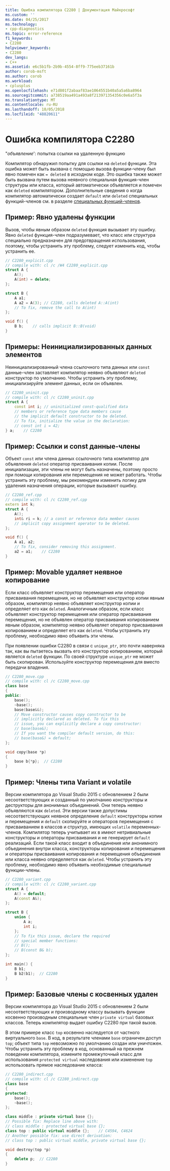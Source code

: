 ```yaml
---
title: Ошибка компилятора C2280 | Документация Майкрософт
ms.custom: ''
ms.date: 04/25/2017
ms.technology:
- cpp-diagnostics
ms.topic: error-reference
f1_keywords:
- C2280
helpviewer_keywords:
- C2280
dev_langs:
- C++
ms.assetid: e6c5b1fb-2b9b-4554-8ff9-775eeb37161b
author: corob-msft
ms.author: corob
ms.workload:
- cplusplus
ms.openlocfilehash: e71d801f2abaaf83ae1064551b40a5a5a6ba8964
ms.sourcegitcommit: a738519aa491a493a8f213971354356c0e6a5f3a
ms.translationtype: MT
ms.contentlocale: ru-RU
ms.lasthandoff: 10/05/2018
ms.locfileid: "48820611"
---
```

# <a name="compiler-error-c2280"></a>Ошибка компилятора C2280

"*объявление*': попытка ссылки на удаленную функцию

Компилятор обнаружил попытку для ссылки на `deleted` функции. Эта ошибка может быть вызвана с помощью вызова функции-члену был явно помечен как `= deleted` в исходном коде. Это ошибка также может быть вызвана путем вызова неявного специальная функция-член структуры или класса, который автоматически объявляется и помечен как `deleted` компилятором. Дополнительные сведения о когда компилятор автоматически создает `default` или `deleted` специальных функций-членов см. в разделе [специальных функций-членов](../../cpp/special-member-functions.md).

## <a name="example-explicitly-deleted-functions"></a>Пример: Явно удалены функции

Вызов, чтобы явным образом `deleted` функция вызывает эту ошибку. Явно `deleted` функция-член подразумевает, что класс или структура специально предназначен для предотвращения использования, поэтому, чтобы устранить эту проблему, следует изменить код, чтобы устранить ее.

```cpp
// C2280_explicit.cpp
// compile with: cl /c /W4 C2280_explicit.cpp
struct A {
    A();
    A(int) = delete;
};

struct B {
    A a1;
    A a2 = A(3); // C2280, calls deleted A::A(int)
    // To fix, remove the call to A(int)
};

void f() {
    B b;    // calls implicit B::B(void)
}
```

## <a name="example-uninitialized-data-members"></a>Примеры: Неинициализированных данных элементов

Неинициализированный члена ссылочного типа данных или `const` данные-член заставляет компилятор неявно объявляют `deleted` конструктор по умолчанию. Чтобы устранить эту проблему, инициализируйте элемент данных, если он объявлен.

```cpp
// C2280_uninit.cpp
// compile with: cl /c C2280_uninit.cpp
struct A {
    const int i; // uninitialized const-qualified data
    // members or reference type data members cause
    // the implicit default constructor to be deleted.
    // To fix, initialize the value in the declaration:
    // const int i = 42;
} a;    // C2280
```

## <a name="example-reference-and-const-data-members"></a>Пример: Ссылки и const данные-члены

Объект `const` или члена данных ссылочного типа компилятор для объявления `deleted` оператор присваивания копии. После инициализации, эти члены не могут быть назначены, поэтому просто при помощи копирования или перемещения не может работать. Чтобы устранить эту проблему, мы рекомендуем изменить логику для удаления назначения операции, которые вызывают ошибку.

```cpp
// C2280_ref.cpp
// compile with: cl /c C2280_ref.cpp
extern int k;
struct A {
    A();
    int& ri = k; // a const or reference data member causes
    // implicit copy assignment operator to be deleted.
};

void f() {
    A a1, a2;
    // To fix, consider removing this assignment.
    a2 = a1;    // C2280
}
```

## <a name="example-movable-deletes-implicit-copy"></a>Пример: Movable удаляет неявное копирование

Если класс объявляет конструктор перемещения или оператор присваивания перемещения, но не объявляет конструктор копии явным образом, компилятор неявно объявляет конструктор копии и определяет его как `deleted`. Аналогичным образом, если класс объявляет конструктор перемещения или оператор присваивания перемещения, но не объявлен оператор присваивания копированием явным образом, компилятор неявно объявляет оператор присваивания копированием и определяет его как `deleted`. Чтобы устранить эту проблему, необходимо явно объявить эти члены.

При появлении ошибки C2280 в связи с `unique_ptr`, это почти наверняка так, как вы пытаетесь вызвать его конструктор копированием, который является `deleted` функции. По своей структуре `unique_ptr` не может быть скопирован. Используйте конструктор перемещения для вместо передачи владения.

```cpp
// C2280_move.cpp
// compile with: cl /c C2280_move.cpp
class base
{
public:
    base();
    ~base();
    base(base&&);
    // Move constructor causes copy constructor to be
    // implicitly declared as deleted. To fix this
    // issue, you can explicitly declare a copy constructor:
    // base(base&);
    // If you want the compiler default version, do this:
    // base(base&) = default;
};

void copy(base *p)
{
    base b{*p};  // C2280
}
```

## <a name="example-variant-and-volatile-members"></a>Пример: Члены типа Variant и volatile

Версии компилятора до Visual Studio 2015 с обновлением 2 были несоответствующих и созданный по умолчанию конструкторы и деструкторы для анонимных объединений. Они теперь неявно объявляются как `deleted`. Эти версии также допустимы несоответствующих неявное определение `default` конструкторы копии и перемещения и `default` скопируйте и операторов перемещения с присваиванием в классов и структур, имеющих `volatile` переменных-членов. Компилятор теперь учитывает их в имеют нетривиальные конструкторы и операторы присваивания и не генерирует `default` реализаций. Если такой класс входит в объединения или анонимного объединения внутри класса, конструкторы копирования и перемещения и операторы присваивания копирования и перемещения объединения или класса неявно определяется как `deleted`. Чтобы устранить эту проблему, необходимо явно объявить необходимые специальные функции-члены.

```cpp
// C2280_variant.cpp
// compile with: cl /c C2280_variant.cpp
struct A {
    A() = default;
    A(const A&);
};

struct B {
    union {
        A a;
        int i;
    };
    // To fix this issue, declare the required
    // special member functions:
    // B();
    // B(const B& b);
};

int main() {
    B b1;
    B b2(b1);  // C2280
}
```

## <a name="example-indirect-base-members-deleted"></a>Пример: Базовые члены с косвенных удален

Версии компилятора до Visual Studio 2015 с обновлением 2 были несоответствующих и производному классу вызывать функции косвенно производным специальные член `private virtual` базовых классов. Теперь компилятор выдает ошибку C2280 при такой вызов.

В этом примере класс `top` косвенно наследуется от частного виртуального `base`. В код, в результате членами `base` ограничен доступ `top`; объект типа `top` невозможно по умолчанию создан или уничтожен. Чтобы устранить эту проблему в код, основанный на прежнем поведении компилятора, измените промежуточный класс для использования `protected virtual` наследования или изменение `top` использовать прямое наследование класса:

```cpp
// C2280_indirect.cpp
// compile with: cl /c C2280_indirect.cpp
class base
{
protected:
    base();
    ~base();
};

class middle : private virtual base {};
// Possible fix: Replace line above with:
// class middle : protected virtual base {};
class top : public virtual middle {};    // C4594, C4624
// Another possible fix: use direct derivation:
// class top : public virtual middle, private virtual base {};

void destroy(top *p)
{
    delete p;  // C2280
}
```
